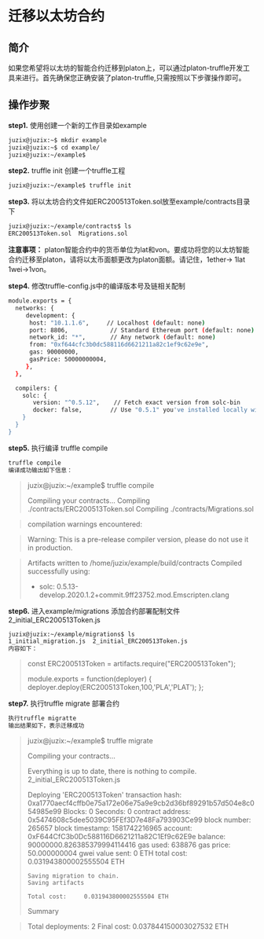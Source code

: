 # 迁移以太坊合约

## 简介 

​      如果您希望将以太坊的智能合约迁移到platon上，可以通过platon-truffle开发工具来进行。首先确保您正确安装了platon-truffle,只需按照以下步骤操作即可。

## 操作步聚

**step1.** 使用创建一个新的工作目录如example
```bash
juzix@juzix:~$ mkdir example
juzix@juzix:~$ cd example/
juzix@juzix:~/example$
```
**step2.** truffle init 创建一个truffle工程
```bash
juzix@juzix:~/example$ truffle init
```
**step3.** 将以太坊合约文件如ERC200513Token.sol放至example/contracts目录下
```bash
juzix@juzix:~/example/contracts$ ls
ERC200513Token.sol  Migrations.sol
```
**注意事项：** platon智能合约中的货币单位为lat和von。要成功将您的以太坊智能合约迁移至platon，请将以太币面额更改为platon面额。请记住，1ether-> 1lat  1wei->1von。

**step4.** 修改truffle-config.js中的编译版本号及链相关配制
```bash
module.exports = {
  networks: {
     development: {
      host: "10.1.1.6",     // Localhost (default: none)
      port: 8806,            // Standard Ethereum port (default: none)
      network_id: "*",       // Any network (default: none)
      from: "0xf644cfc3b0dc588116d6621211a82c1ef9c62e9e",
      gas: 90000000,
      gasPrice: 50000000004,	     
     },
  },

  compilers: {
    solc: {
       version: "^0.5.12",    // Fetch exact version from solc-bin
       docker: false,        // Use "0.5.1" you've installed locally with docker
    }
  }
}
```

**step5.** 执行编译 truffle compile
```bash
truffle compile
编译成功输出如下信息：
```
>juzix@juzix:~/example$ truffle compile
>
>Compiling your contracts...
> Compiling ./contracts/ERC200513Token.sol
> Compiling ./contracts/Migrations.sol

>   compilation warnings encountered:

>Warning: This is a pre-release compiler version, please do not use it in production.

> Artifacts written to /home/juzix/example/build/contracts
> Compiled successfully using:
>
>   - solc: 0.5.13-develop.2020.1.2+commit.9ff23752.mod.Emscripten.clang


**step6.** 进入example/migrations 添加合约部署配制文件2_initial_ERC200513Token.js
```bash
juzix@juzix:~/example/migrations$ ls
1_initial_migration.js  2_initial_ERC200513Token.js
内容如下：
```
> const ERC200513Token = artifacts.require("ERC200513Token");
>   
> module.exports = function(deployer) {
>   deployer.deploy(ERC200513Token,100,'PLA','PLAT');
> };


**step7.** 执行truffle migrate 部署合约

```bash
执行truffle migratte
输出结果如下，表示迁移成功
```
>juzix@juzix:~/example$ truffle migrate
>
>Compiling your contracts...
>
> Everything is up to date, there is nothing to compile.
>2_initial_ERC200513Token.js
>
>   Deploying 'ERC200513Token'
>     transaction hash:    0xa1770aecf4cffb0e75a172e06e75a9e9cb2d36bf89291b57d504e8c054985e99
>     Blocks: 0            Seconds: 0
>     contract address:    0x5474608c5dee5039C95FEf3D7e48Fa793903Ce99
>     block number:        265657
>     block timestamp:     1581742216965
>     account:             0xF644CfC3b0Dc588116D6621211a82C1Ef9c62E9e
>     balance:             90000000.826385379994114416
>     gas used:            638876
>     gas price:           50.000000004 gwei
>     value sent:          0 ETH
>     total cost:          0.031943800002555504 ETH
>    
>    
>     Saving migration to chain.
>     Saving artifacts
>    
>     Total cost:     0.031943800002555504 ETH
>
>
>Summary

> Total deployments:   2
> Final cost:          0.037844150003027532 ETH




